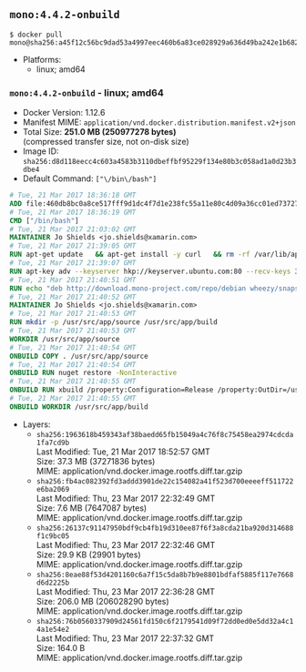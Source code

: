 ## `mono:4.4.2-onbuild`

```console
$ docker pull mono@sha256:a45f12c56bc9dad53a4997eec460b6a83ce028929a636d49ba242e1b6824c878
```

-	Platforms:
	-	linux; amd64

### `mono:4.4.2-onbuild` - linux; amd64

-	Docker Version: 1.12.6
-	Manifest MIME: `application/vnd.docker.distribution.manifest.v2+json`
-	Total Size: **251.0 MB (250977278 bytes)**  
	(compressed transfer size, not on-disk size)
-	Image ID: `sha256:d8d118eecc4c603a4583b3110dbeffbf95229f134e80b3c058ad1a0d23b3dbe4`
-	Default Command: `["\/bin\/bash"]`

```dockerfile
# Tue, 21 Mar 2017 18:36:18 GMT
ADD file:460db8bc0a8ce517fff9d1dc4f7d1e238fc55a11e80c4d09a36cc01ed7372733 in / 
# Tue, 21 Mar 2017 18:36:19 GMT
CMD ["/bin/bash"]
# Tue, 21 Mar 2017 21:03:02 GMT
MAINTAINER Jo Shields <jo.shields@xamarin.com>
# Tue, 21 Mar 2017 21:39:05 GMT
RUN apt-get update   && apt-get install -y curl   && rm -rf /var/lib/apt/lists/*
# Tue, 21 Mar 2017 21:39:07 GMT
RUN apt-key adv --keyserver hkp://keyserver.ubuntu.com:80 --recv-keys 3FA7E0328081BFF6A14DA29AA6A19B38D3D831EF
# Tue, 21 Mar 2017 21:40:51 GMT
RUN echo "deb http://download.mono-project.com/repo/debian wheezy/snapshots/4.4.2.11 main" > /etc/apt/sources.list.d/mono-xamarin.list   && apt-get update   && apt-get install -y binutils mono-devel ca-certificates-mono fsharp mono-vbnc nuget referenceassemblies-pcl   && rm -rf /var/lib/apt/lists/* /tmp/*
# Tue, 21 Mar 2017 21:40:52 GMT
MAINTAINER Jo Shields <jo.shields@xamarin.com>
# Tue, 21 Mar 2017 21:40:53 GMT
RUN mkdir -p /usr/src/app/source /usr/src/app/build
# Tue, 21 Mar 2017 21:40:53 GMT
WORKDIR /usr/src/app/source
# Tue, 21 Mar 2017 21:40:54 GMT
ONBUILD COPY . /usr/src/app/source
# Tue, 21 Mar 2017 21:40:54 GMT
ONBUILD RUN nuget restore -NonInteractive
# Tue, 21 Mar 2017 21:40:55 GMT
ONBUILD RUN xbuild /property:Configuration=Release /property:OutDir=/usr/src/app/build/
# Tue, 21 Mar 2017 21:40:55 GMT
ONBUILD WORKDIR /usr/src/app/build
```

-	Layers:
	-	`sha256:1963618b459343af38baedd65fb15049a4c76f8c75458ea2974cdcda1fa7cd9b`  
		Last Modified: Tue, 21 Mar 2017 18:52:57 GMT  
		Size: 37.3 MB (37271836 bytes)  
		MIME: application/vnd.docker.image.rootfs.diff.tar.gzip
	-	`sha256:fb4ac082392fd3addd3901de22c154082a41f523d700eeeeff511722e6ba2069`  
		Last Modified: Thu, 23 Mar 2017 22:32:49 GMT  
		Size: 7.6 MB (7647087 bytes)  
		MIME: application/vnd.docker.image.rootfs.diff.tar.gzip
	-	`sha256:26137c91147950bdf9cb4fb19d310ee87f6f3a8cda21ba920d314688f1c9bc05`  
		Last Modified: Thu, 23 Mar 2017 22:32:46 GMT  
		Size: 29.9 KB (29901 bytes)  
		MIME: application/vnd.docker.image.rootfs.diff.tar.gzip
	-	`sha256:8eae88f53d4201160c6a7f15c5da8b7b9e8801bdfaf5885f117e7668d6d2225b`  
		Last Modified: Thu, 23 Mar 2017 22:36:28 GMT  
		Size: 206.0 MB (206028290 bytes)  
		MIME: application/vnd.docker.image.rootfs.diff.tar.gzip
	-	`sha256:76b0560337909d24561fd150c6f2179541d09f72dd0ed0e5dd32a4c14a1e54e2`  
		Last Modified: Thu, 23 Mar 2017 22:37:32 GMT  
		Size: 164.0 B  
		MIME: application/vnd.docker.image.rootfs.diff.tar.gzip
